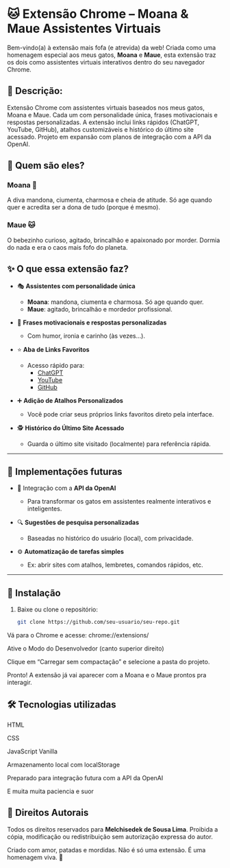 # 🐱 Extensão Chrome – Moana & Maue Assistentes Virtuais

Bem-vindo(a) à extensão mais fofa (e atrevida) da web! Criada como uma homenagem especial aos meus gatos, **Moana** e **Maue**, esta extensão traz os dois como assistentes virtuais interativos dentro do seu navegador Chrome.

## 🧠 Descrição:

Extensão Chrome com assistentes virtuais baseados nos meus gatos, Moana e Maue. Cada um com personalidade única, frases motivacionais e respostas personalizadas. A extensão inclui links rápidos (ChatGPT, YouTube, GitHub), atalhos customizáveis e histórico do último site acessado. Projeto em expansão com planos de integração com a API da OpenAI.

## 🐾 Quem são eles?

### Moana 🐾
A diva mandona, ciumenta, charmosa e cheia de atitude. Só age quando quer e acredita ser a dona de tudo (porque é mesmo).

### Maue 🐱
O bebezinho curioso, agitado, brincalhão e apaixonado por morder. Dormia do nada e era o caos mais fofo do planeta.

## ✨ O que essa extensão faz?

  - 🎭 **Assistentes com personalidade única**
    - **Moana**: mandona, ciumenta e charmosa. Só age quando quer.
    - **Maue**: agitado, brincalhão e mordedor profissional.

- 💬 **Frases motivacionais e respostas personalizadas**
  - Com humor, ironia e carinho (às vezes…).

- ⭐ **Aba de Links Favoritos**
  - Acesso rápido para:
    - [ChatGPT](https://chat.openai.com)
    - [YouTube](https://youtube.com)
    - [GitHub](https://github.com)

- ➕ **Adição de Atalhos Personalizados**
  - Você pode criar seus próprios links favoritos direto pela interface.

- 🕵️ **Histórico do Último Site Acessado**
  - Guarda o último site visitado (localmente) para referência rápida.

---

## 🚧 Implementações futuras

- 🤖 Integração com a **API da OpenAI**
  - Para transformar os gatos em assistentes realmente interativos e inteligentes.

- 🔍 **Sugestões de pesquisa personalizadas**
  - Baseadas no histórico do usuário (local), com privacidade.

- ⚙️ **Automatização de tarefas simples**
  - Ex: abrir sites com atalhos, lembretes, comandos rápidos, etc.

---

## 🚀 Instalação

1. Baixe ou clone o repositório:
   ```bash
   git clone https://github.com/seu-usuario/seu-repo.git
Vá para o Chrome e acesse:
chrome://extensions/

Ative o Modo do Desenvolvedor (canto superior direito)

Clique em “Carregar sem compactação” e selecione a pasta do projeto.

Pronto! A extensão já vai aparecer com a Moana e o Maue prontos pra interagir.

## 🛠️ Tecnologias utilizadas

HTML

CSS 

JavaScript Vanilla

Armazenamento local com localStorage

Preparado para integração futura com a API da OpenAI

E muita muita paciencia e suor

## 📜 Direitos Autorais
Todos os direitos reservados para **Melchisedek de Sousa Lima**.
Proibida a cópia, modificação ou redistribuição sem autorização expressa do autor.

Criado com amor, patadas e mordidas.
Não é só uma extensão. É uma homenagem viva. 🐾
